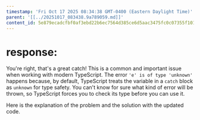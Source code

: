 ```yaml
---
timestamp: 'Fri Oct 17 2025 08:34:38 GMT-0400 (Eastern Daylight Time)'
parent: '[[../20251017_083438.9a789059.md]]'
content_id: 5e879ecadcfbf0af3ebd22b6ec7564d385ce6d5aac3475fc0c07355f10153daf
---
```


# response:

You're right, that's a great catch! This is a common and important issue when working with modern TypeScript. The error `'e' is of type 'unknown'` happens because, by default, TypeScript treats the variable in a `catch` block as `unknown` for type safety. You can't know for sure what kind of error will be thrown, so TypeScript forces you to check its type before you can use it.

Here is the explanation of the problem and the solution with the updated code.
